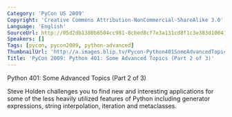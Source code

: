```yaml
---
Category: 'PyCon US 2009'
Copyright: 'Creative Commons Attribution-NonCommercial-ShareAlike 3.0'
Language: 'English'
SourceUrl: http://05d2db1380b6504cc981-8cbed8cf7e3a131cd8f1c3e383d10041.r93.cf2.rackcdn.com/pycon-us-2009/159_pycon-2009-python-401-some-advanced-topics-part-2-of-3.mp4
Speakers: []
Tags: [pycon, pycon2009, python-advanced]
ThumbnailUrl: 'http://a.images.blip.tv/Pycon-Python401SomeAdvancedTopicsPart002889-455.jpg'
Title: 'PyCon 2009: Python 401: Some Advanced Topics (Part 2 of 3)'
---
```

Python 401: Some Advanced Topics (Part 2 of 3)

  
Steve Holden challenges you to find new and interesting applications for some
of the less heavily utilized features of Python including generator
expressions, string interpolation, iteration and metaclasses.

